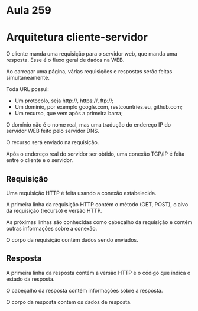 # Aula 259

# Arquitetura cliente-servidor

O cliente manda uma requisição para o servidor web, que manda uma resposta. Esse é o fluxo geral de dados na WEB.

Ao carregar uma página, várias requisições e respostas serão feitas simultaneamente.

Toda URL possui:
 * Um protocolo, seja http://, https://, ftp://;
 * Um domínio, por exemplo google.com, restcountries.eu, github.com;
 * Um recurso, que vem após a primeira barra;

O domínio não é o nome real, mas uma tradução do endereço IP do servidor WEB feito pelo servidor DNS.

O recurso será enviado na requisição.

Após o endereço real do servidor ser obtido, uma conexão TCP/IP é feita entre o cliente e o servidor.

## Requisição

Uma requisição HTTP é feita usando a conexão estabelecida.

A primeira linha da requisição HTTP contém o método (GET, POST), o alvo da requisição (recurso) e versão HTTP.

As próximas linhas são conhecidas como cabeçalho da requisição e contém outras informações sobre a conexão.

O corpo da requisição contém dados sendo enviados.

## Resposta

A primeira linha da resposta contém a versão HTTP e o código que indica o estado da resposta.

O cabeçalho da resposta contém informações sobre a resposta.

O corpo da resposta contém os dados de resposta.


